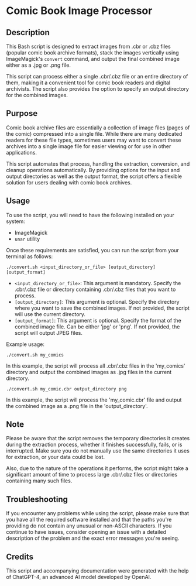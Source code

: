 # Comic Book Image Processor

## Description
This Bash script is designed to extract images from .cbr or .cbz files (popular comic book archive formats), stack the images vertically using ImageMagick's `convert` command, and output the final combined image either as a .jpg or .png file. 

This script can process either a single .cbr/.cbz file or an entire directory of them, making it a convenient tool for comic book readers and digital archivists. The script also provides the option to specify an output directory for the combined images.

## Purpose
Comic book archive files are essentially a collection of image files (pages of the comic) compressed into a single file. While there are many dedicated readers for these file types, sometimes users may want to convert these archives into a single image file for easier viewing or for use in other applications.

This script automates that process, handling the extraction, conversion, and cleanup operations automatically. By providing options for the input and output directories as well as the output format, the script offers a flexible solution for users dealing with comic book archives.

## Usage
To use the script, you will need to have the following installed on your system:

- ImageMagick
- `unar` utility

Once these requirements are satisfied, you can run the script from your terminal as follows:

```
./convert.sh <input_directory_or_file> [output_directory] [output_format]
```

- `<input_directory_or_file>`: This argument is mandatory. Specify the .cbr/.cbz file or directory containing .cbr/.cbz files that you want to process.
- `[output_directory]`: This argument is optional. Specify the directory where you want to save the combined images. If not provided, the script will use the current directory.
- `[output_format]`: This argument is optional. Specify the format of the combined image file. Can be either 'jpg' or 'png'. If not provided, the script will output JPEG files.

Example usage:

```
./convert.sh my_comics
```

In this example, the script will process all .cbr/.cbz files in the 'my_comics' directory and output the combined images as .jpg files in the current directory.

```
./convert.sh my_comic.cbr output_directory png
```

In this example, the script will process the 'my_comic.cbr' file and output the combined image as a .png file in the 'output_directory'.

## Note
Please be aware that the script removes the temporary directories it creates during the extraction process, whether it finishes successfully, fails, or is interrupted. Make sure you do not manually use the same directories it uses for extraction, or your data could be lost.

Also, due to the nature of the operations it performs, the script might take a significant amount of time to process large .cbr/.cbz files or directories containing many such files.

## Troubleshooting
If you encounter any problems while using the script, please make sure that you have all the required software installed and that the paths you're providing do not contain any unusual or non-ASCII characters. If you continue to have issues, consider opening an issue with a detailed description of the problem and the exact error messages you're seeing.

## Credits
This script and accompanying documentation were generated with the help of ChatGPT-4, an advanced AI model developed by OpenAI.